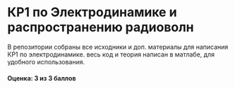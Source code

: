 # КР1 по Электродинамике и распространению радиоволн

В репозитории собраны все исходники и доп. материалы для написания КР1 по электродинамике. весь код и теория написан в матлабе, для удобного использования. 

#### Оценка: 3 из 3 баллов
